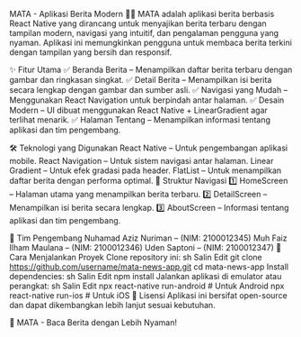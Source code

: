 MATA - Aplikasi Berita Modern 📰📱
MATA adalah aplikasi berita berbasis React Native yang dirancang untuk menyajikan berita terbaru dengan tampilan modern, navigasi yang intuitif, dan pengalaman pengguna yang nyaman. Aplikasi ini memungkinkan pengguna untuk membaca berita terkini dengan tampilan yang bersih dan responsif.

✨ Fitur Utama
✅ Beranda Berita – Menampilkan daftar berita terbaru dengan gambar dan ringkasan singkat.
✅ Detail Berita – Menampilkan isi berita secara lengkap dengan gambar dan sumber asli.
✅ Navigasi yang Mudah – Menggunakan React Navigation untuk berpindah antar halaman.
✅ Desain Modern – UI dibuat menggunakan React Native + LinearGradient agar terlihat menarik.
✅ Halaman Tentang – Menampilkan informasi tentang aplikasi dan tim pengembang.

🛠️ Teknologi yang Digunakan
React Native – Untuk pengembangan aplikasi mobile.
React Navigation – Untuk sistem navigasi antar halaman.
Linear Gradient – Untuk efek gradasi pada header.
FlatList – Untuk menampilkan daftar berita dengan performa optimal.
📌 Struktur Navigasi
1️⃣ HomeScreen – Halaman utama yang menampilkan berita terbaru.
2️⃣ DetailScreen – Menampilkan isi berita secara lengkap.
3️⃣ AboutScreen – Informasi tentang aplikasi dan tim pengembang.

👥 Tim Pengembang
Nuhamad Aziz Nuriman – (NIM: 2100012345)
Muh Faiz Ilham Maulana – (NIM: 2100012346)
Uden Saptoni – (NIM: 2100012347)
📂 Cara Menjalankan Proyek
Clone repository ini:
sh
Salin
Edit
git clone https://github.com/username/mata-news-app.git
cd mata-news-app
Install dependencies:
sh
Salin
Edit
npm install
Jalankan aplikasi di emulator atau perangkat:
sh
Salin
Edit
npx react-native run-android  # Untuk Android
npx react-native run-ios      # Untuk iOS
📜 Lisensi
Aplikasi ini bersifat open-source dan dapat dikembangkan lebih lanjut sesuai kebutuhan.

🚀 MATA - Baca Berita dengan Lebih Nyaman!
